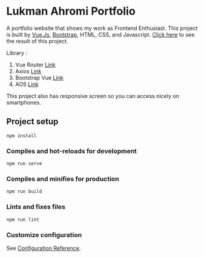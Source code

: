 # Lukman Ahromi Portfolio

A portfolio website that shows my work as Frontend Enthusiast. This project is built by [Vue.Js](https://vuejs.org/), [Bootstrap](https://bootstrap-vue.org/), HTML, CSS, and Javascript. [Click here](https://lukmanahromi.netlify.app/portfolio) to see the result of this project.


Library :
1. Vue Router [Link](https://router.vuejs.org/)
2. Axios [Link](https://github.com/axios/axios)
3. Bootstrap Vue [Link](https://bootstrap-vue.org/)
4. AOS [Link](https://github.com/michalsnik/aos)

This project also has responsive screen so you can access nicely on smartphones.



## Project setup
```
npm install
```

### Compiles and hot-reloads for development
```
npm run serve
```

### Compiles and minifies for production
```
npm run build
```

### Lints and fixes files
```
npm run lint
```

### Customize configuration
See [Configuration Reference](https://cli.vuejs.org/config/).
